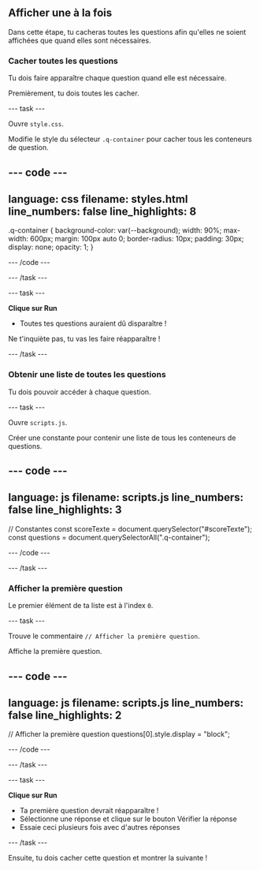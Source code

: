 ## Afficher une à la fois

Dans cette étape, tu cacheras toutes les questions afin qu'elles ne soient affichées que quand elles sont nécessaires.

### Cacher toutes les questions

Tu dois faire apparaître chaque question quand elle est nécessaire.

Premièrement, tu dois toutes les cacher.

\--- task ---

Ouvre `style.css`.

Modifie le style du sélecteur `.q-container` pour cacher tous les conteneurs de question.

## --- code ---

language: css
filename: styles.html
line_numbers: false
line_highlights: 8
-------------------------------------------------------

.q-container {
background-color: var(--background);
width: 90%;
max-width: 600px;
margin: 100px auto 0;
border-radius: 10px;
padding: 30px;
display: none;
opacity: 1;
}

\--- /code ---

\--- /task ---

\--- task ---

**Clique sur Run**

- Toutes tes questions auraient dû disparaître !

Ne t'inquiète pas, tu vas les faire réapparaître !

\--- /task ---

### Obtenir une liste de toutes les questions

Tu dois pouvoir accéder à chaque question.

\--- task ---

Ouvre `scripts.js`.

Créer une constante pour contenir une liste de tous les conteneurs de questions.

## --- code ---

language: js
filename: scripts.js
line_numbers: false
line_highlights: 3
-------------------------------------------------------

// Constantes
const scoreTexte = document.querySelector("#scoreTexte");
const questions = document.querySelectorAll(".q-container");

\--- /code ---

\--- /task ---

### Afficher la première question

Le premier élément de ta liste est à l'index `0`.

\--- task ---

Trouve le commentaire `// Afficher la première question`.

Affiche la première question.

## --- code ---

language: js
filename: scripts.js
line_numbers: false
line_highlights: 2
-------------------------------------------------------

// Afficher la première question
questions[0].style.display = "block";

\--- /code ---

\--- /task ---

\--- task ---

**Clique sur Run**

- Ta première question devrait réapparaître !
- Sélectionne une réponse et clique sur le bouton Vérifier la réponse
- Essaie ceci plusieurs fois avec d'autres réponses

\--- /task ---

Ensuite, tu dois cacher cette question et montrer la suivante !
